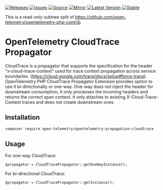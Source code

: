[![Releases](https://img.shields.io/badge/releases-purple)](https://github.com/opentelemetry-php/contrib-propagator-cloudtrace/releases)
[![Issues](https://img.shields.io/badge/issues-pink)](https://github.com/open-telemetry/opentelemetry-php/issues)
[![Source](https://img.shields.io/badge/source-contrib-green)](https://github.com/open-telemetry/opentelemetry-php-contrib/tree/main/src/Propagation/CloudTrace)
[![Mirror](https://img.shields.io/badge/mirror-opentelemetry--php--contrib-blue)](https://github.com/opentelemetry-php/contrib-propagator-cloudtrace)
[![Latest Version](http://poser.pugx.org/open-telemetry/opentelemetry-propagator-cloudtrace/v/unstable)](https://packagist.org/packages/open-telemetry/opentelemetry-propagation-cloudtrace/)
[![Stable](http://poser.pugx.org/open-telemetry/opentelemetry-propagator-cloudtrace/v/stable)](https://packagist.org/packages/open-telemetry/opentelemetry-propagation-cloudtrace/)

This is a read-only subtree split of https://github.com/open-telemetry/opentelemetry-php-contrib.

# OpenTelemetry CloudTrace Propagator

CloudTrace is a propagator that supports the specification for the header "x-cloud-trace-context" used for trace context propagation across
service boundaries. (https://cloud.google.com/trace/docs/setup#force-trace). OpenTelemetry PHP CloudTrace Propagator Extension provides
option to use it bi-directionally or one-way. One-way does not inject the header for downstream consumption, it only processes the incoming headers
and returns the correct span context. It only attaches to existing X-Cloud-Trace-Context traces and does not create downstream ones.

## Installation

```sh
composer require open-telemetry/opentelemetry-propagation-cloudtrace
```

## Usage

For one-way CloudTrace:

```
$propagator = CloudTracePropagator::getOneWayInstance();
```

For bi-directional CloudTrace:

```
$propagator = CloudTracePropagator::getInstance();
```
